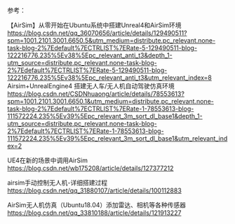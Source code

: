 参考：

【AirSim】从零开始在Ubuntu系统中搭建Unreal4和AirSim环境<br>
https://blog.csdn.net/qq_36070656/article/details/129490511?spm=1001.2101.3001.6650.5&utm_medium=distribute.pc_relevant.none-task-blog-2%7Edefault%7ECTRLIST%7ERate-5-129490511-blog-122216776.235%5Ev38%5Epc_relevant_anti_t3&depth_1-utm_source=distribute.pc_relevant.none-task-blog-2%7Edefault%7ECTRLIST%7ERate-5-129490511-blog-122216776.235%5Ev38%5Epc_relevant_anti_t3&utm_relevant_index=8
<br>
Airsim+UnrealEngine4 搭建无人车/无人机自动驾驶仿真环境<br>
https://blog.csdn.net/CSDNhuaong/article/details/78553613?spm=1001.2101.3001.6650.1&utm_medium=distribute.pc_relevant.none-task-blog-2%7Edefault%7ECTRLIST%7ERate-1-78553613-blog-111572224.235%5Ev39%5Epc_relevant_3m_sort_dl_base1&depth_1-utm_source=distribute.pc_relevant.none-task-blog-2%7Edefault%7ECTRLIST%7ERate-1-78553613-blog-111572224.235%5Ev39%5Epc_relevant_3m_sort_dl_base1&utm_relevant_index=2

UE4在新的场景中调用AirSim<br>
https://blog.csdn.net/wb175208/article/details/127377212

airsim手动控制无人机-详细搭建过程<br>
https://blog.csdn.net/qq_31880107/article/details/100112883

AirSim无人机仿真（Ubuntu18.04）添加雷达、相机等各种传感器<br>
https://blog.csdn.net/qq_33810188/article/details/121913227


